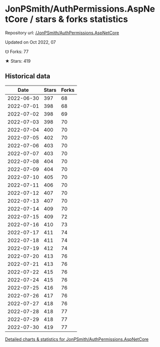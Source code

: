 # JonPSmith/AuthPermissions.AspNetCore / stars & forks statistics

Repository url: [/JonPSmith/AuthPermissions.AspNetCore](https://github.com/JonPSmith/AuthPermissions.AspNetCore)

Updated on Oct 2022, 07

☋ Forks: 77

★ Stars: 419

## Historical data
| Date | Stars | Forks |
|------|-------|-------|
| 2022-06-30 | 397 | 68 | 
| 2022-07-01 | 398 | 68 | 
| 2022-07-02 | 398 | 69 | 
| 2022-07-03 | 398 | 70 | 
| 2022-07-04 | 400 | 70 | 
| 2022-07-05 | 402 | 70 | 
| 2022-07-06 | 403 | 70 | 
| 2022-07-07 | 403 | 70 | 
| 2022-07-08 | 404 | 70 | 
| 2022-07-09 | 404 | 70 | 
| 2022-07-10 | 405 | 70 | 
| 2022-07-11 | 406 | 70 | 
| 2022-07-12 | 407 | 70 | 
| 2022-07-13 | 407 | 70 | 
| 2022-07-14 | 409 | 70 | 
| 2022-07-15 | 409 | 72 | 
| 2022-07-16 | 410 | 73 | 
| 2022-07-17 | 411 | 74 | 
| 2022-07-18 | 411 | 74 | 
| 2022-07-19 | 412 | 74 | 
| 2022-07-20 | 413 | 76 | 
| 2022-07-21 | 413 | 76 | 
| 2022-07-22 | 415 | 76 | 
| 2022-07-24 | 415 | 76 | 
| 2022-07-25 | 416 | 76 | 
| 2022-07-26 | 417 | 76 | 
| 2022-07-27 | 418 | 76 | 
| 2022-07-28 | 418 | 77 | 
| 2022-07-29 | 418 | 77 | 
| 2022-07-30 | 419 | 77 | 


[Detailed charts & statistics for JonPSmith/AuthPermissions.AspNetCore](https://reviewgithub.com/rep/JonPSmith/AuthPermissions.AspNetCore)
